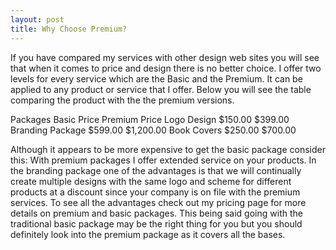 ```yaml
---
layout: post
title: Why Choose Premium?
---
```


   If you have compared my services with other design web sites you will see that when it comes to price and design there is no better choice.
   I offer two levels for every service which are the Basic and the Premium. It can be applied to any product or service that I offer. 
   Below you will see the table comparing the product with the the premium versions.


<thead>
<tr>
<th>Packages</th>
<th align="center">Basic Price</th>
<th align="right">Premium Price</th>
</tr>
</thead>
<tbody>
<tr>
<td>Logo Design</td>
<td align="center">$150.00</td>
<td align="right">$399.00</td>
</tr>
<tr>
<td>Branding Package</td>
<td align="center">$599.00</td>
<td align="right">$1,200.00</td>
</tr>
<tr>
<td>Book Covers</td>
<td align="center">$250.00</td>
<td align="right">$700.00</td>
</tr>
</tbody>

   
Although it appears to be more expensive to get the basic package consider this: With premium packages I offer extended service on your products. In the branding package one of the advantages is that we will continually create multiple designs with the same logo and scheme for different products at a discount since your company is on file with the premium services. To see all the advantages check out my pricing page for more details on premium and basic packages. This being said going with the traditional basic package may be the right thing for you but you should definitely look into the premium package as it covers all the bases.
